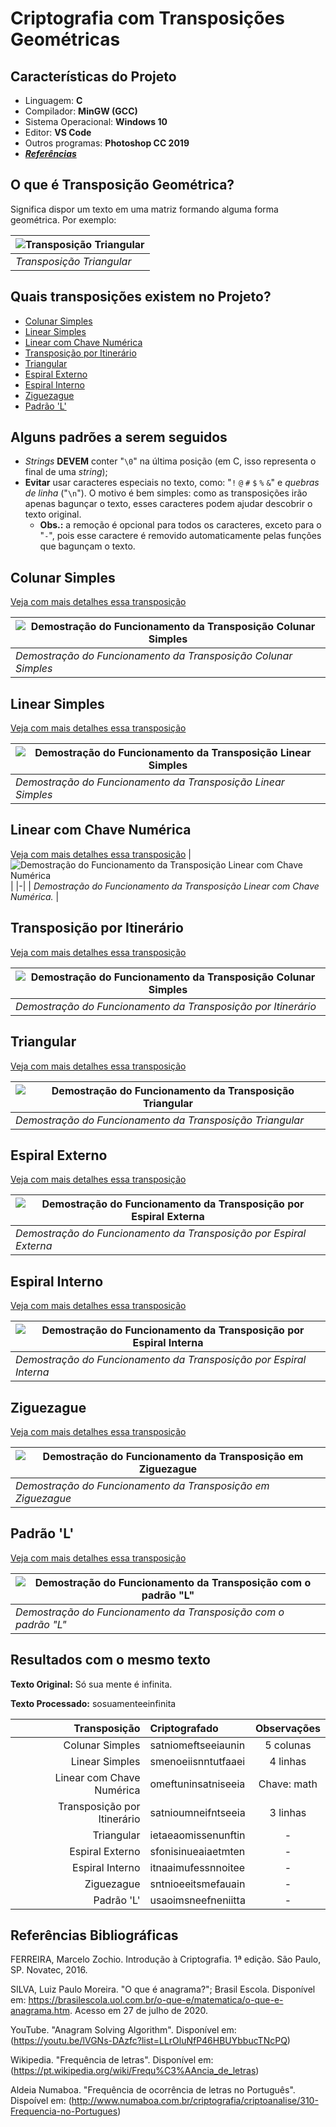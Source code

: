 # Criptografia com Transposições Geométricas

## Características do Projeto

- Linguagem: **C**
- Compilador: **MinGW (GCC)**
- Sistema Operacional: **Windows 10**
- Editor: **VS Code**
- Outros programas: **Photoshop CC 2019**
- [***Referências***](#referências-bibliográficas)

## O que é Transposição Geométrica?

Significa dispor um texto em uma matriz formando alguma forma geométrica. Por exemplo:

| ![Transposição Triangular](https://user-images.githubusercontent.com/65545355/89712988-d87c3180-d96a-11ea-8293-ff7198196bfd.jpg? "Transposição Triangular") |
|-|
| *Transposição Triangular* |

## Quais transposições existem no Projeto?

- [Colunar Simples](#columnar-simples)
- [Linear Simples](#linear-simples)
- [Linear com Chave Numérica](#linear-com-chave-numérica)
- [Transposição por Itinerário](#transposição-por-itinerário)
- [Triangular](#triangular)
- [Espiral Externo](#espiral-externo)
- [Espiral Interno](#espiral-interno)
- [Ziguezague](#ziguezague)
- [Padrão 'L'](#padrão-'l')

## Alguns padrões a serem seguidos

- *Strings* **DEVEM** conter "`\0`" na última posição (em C, isso representa o final de uma *string*);
- **Evitar** usar caracteres especiais no texto, como: "`!` `@` `#` `$` `%` `&`" e *quebras de linha* ("`\n`"). O motivo é bem simples: como as transposições irão apenas bagunçar o texto, esses caracteres podem ajudar descobrir o texto original.
  - **Obs.:** a remoção é opcional para todos os caracteres, exceto para o "`-`", pois esse caractere é removido automaticamente pelas funções que bagunçam o texto.

## Colunar Simples

[Veja com mais detalhes essa transposição](https://github.com/DavidGomesh/cryptography-with-geometric-transpositions/blob/master/documentation/simple-columnar.md)

| ![Demostração do Funcionamento da Transposição Colunar Simples](https://user-images.githubusercontent.com/65545355/89732053-58190780-da22-11ea-8ba9-827ee28a5e42.gif "Demostração do Funcionamento da Transposição Colunar Simples") |
|-|
| *Demostração do Funcionamento da Transposição Colunar Simples* |

## Linear Simples

[Veja com mais detalhes essa transposição](https://github.com/DavidGomesh/cryptography-with-geometric-transpositions/blob/master/documentation/simple-linear.md)

| ![Demostração do Funcionamento da Transposição Linear Simples](https://user-images.githubusercontent.com/65545355/89734284-95d15c80-da31-11ea-91f6-e4808b260d9d.gif "Demostração do Funcionamento da Transposição Linear Simples") |
|-|
| *Demostração do Funcionamento da Transposição Linear Simples* |

## Linear com Chave Numérica

[Veja com mais detalhes essa transposição](https://github.com/DavidGomesh/cryptography-with-geometric-transpositions/blob/master/documentation/linear-with-numeric-key.md)
| ![Demostração do Funcionamento da Transposição Linear com Chave Numérica](https://user-images.githubusercontent.com/65545355/89735086-548f7b80-da36-11ea-9d00-4f2126c0c4c0.gif "Demostração do Funcionamento da Transposição Linear com Chave Numérica") |
|-|
| *Demostração do Funcionamento da Transposição Linear com Chave Numérica.* |

## Transposição por Itinerário

[Veja com mais detalhes essa transposição](https://github.com/DavidGomesh/cryptography-with-geometric-transpositions/blob/master/documentation/by-itinerary.md)

| ![Demostração do Funcionamento da Transposição Colunar Simples](https://user-images.githubusercontent.com/65545355/89744536-4a946980-da84-11ea-85a0-4128e983399d.gif "Demostração do Funcionamento da Transposição Colunar Simples") |
|-|
| *Demostração do Funcionamento da Transposição por Itinerário* |

## Triangular

[Veja com mais detalhes essa transposição](https://github.com/DavidGomesh/cryptography-with-geometric-transpositions/blob/master/documentation/triangular.md)

| ![Demostração do Funcionamento da Transposição Triangular](https://user-images.githubusercontent.com/65545355/89746761-dd87d080-da91-11ea-94eb-65598fb3df3d.gif "Demostração do Funcionamento da Transposição Triangular") |
|-|
| *Demostração do Funcionamento da Transposição Triangular* |

## Espiral Externo

[Veja com mais detalhes essa transposição](https://github.com/DavidGomesh/cryptography-with-geometric-transpositions/blob/master/documentation/external-spiral.md)

| ![Demostração do Funcionamento da Transposição por Espiral Externa](https://user-images.githubusercontent.com/65545355/89795522-e19e0780-dafe-11ea-9699-4f95762fe629.gif "Demostração do Funcionamento da Transposição por Espiral Externa") |
|-|
| *Demostração do Funcionamento da Transposição por Espiral Externa* |

## Espiral Interno

[Veja com mais detalhes essa transposição](https://github.com/DavidGomesh/cryptography-with-geometric-transpositions/blob/master/documentation/internal-spiral.md)

| ![Demostração do Funcionamento da Transposição por Espiral Interna](https://user-images.githubusercontent.com/65545355/89905003-fdb5ad80-dbbf-11ea-8e38-9213735e9890.gif "Demostração do Funcionamento da Transposição por Espiral Interna") |
|-|
| *Demostração do Funcionamento da Transposição por Espiral Interna* |

## Ziguezague

[Veja com mais detalhes essa transposição](https://github.com/DavidGomesh/cryptography-with-geometric-transpositions/blob/master/documentation/zigzag.md)

| ![Demostração do Funcionamento da Transposição em Ziguezague](https://user-images.githubusercontent.com/65545355/89907234-ca285280-dbc2-11ea-8cf6-d19cd6c1e6f8.gif "Demostração do Funcionamento da Transposição em Ziguezague") |
|-|
| *Demostração do Funcionamento da Transposição em Ziguezague* |

## Padrão 'L'

[Veja com mais detalhes essa transposição](https://github.com/DavidGomesh/cryptography-with-geometric-transpositions/blob/master/documentation/l-pattern.md)

| ![Demostração do Funcionamento da Transposição com o padrão "L"](https://user-images.githubusercontent.com/65545355/89947215-7a657d80-dbfa-11ea-8e7b-430d05d611c5.gif "Demostração do Funcionamento da Transposição com o padrão 'L'") |
|-|
| *Demostração do Funcionamento da Transposição com o padrão "L"* |

## Resultados com o mesmo texto

**Texto Original:** Só sua mente é infinita.

**Texto Processado:** sosuamenteeinfinita

Transposição | Criptografado | Observações
-:|:-|:-:
Colunar Simples | satniomeftseeiaunin | 5 colunas
Linear Simples | smenoeiisnntutfaaei | 4 linhas
Linear com Chave Numérica | omeftuninsatniseeia | Chave: math
Transposição por Itinerário | satnioumneifntseeia | 3 linhas
Triangular | ietaeaomissenunftin | -
Espiral Externo | sfonisinueaiaetmten | -
Espiral Interno | itnaaimufessnnoitee | -
Ziguezague | sntnioeeitsmefauain | -
Padrão 'L' | usaoimsneefneniitta | -

## Referências Bibliográficas

FERREIRA, Marcelo Zochio. Introdução à Criptografia. 1ª edição. São Paulo, SP. Novatec, 2016.

SILVA, Luiz Paulo Moreira. "O que é anagrama?"; Brasil Escola. Disponível em: <https://brasilescola.uol.com.br/o-que-e/matematica/o-que-e-anagrama.htm>. Acesso em 27 de julho de 2020.

YouTube. "Anagram Solving Algorithm". Disponível em: (<https://youtu.be/lVGNs-DAzfc?list=LLrOluNfP46HBUYbbucTNcPQ>)

Wikipedia. "Frequência de letras". Disponível em: (<https://pt.wikipedia.org/wiki/Frequ%C3%AAncia_de_letras>)

Aldeia Numaboa. "Frequência de ocorrência de letras no Português". Dispoível em: (<http://www.numaboa.com.br/criptografia/criptoanalise/310-Frequencia-no-Portugues>)
